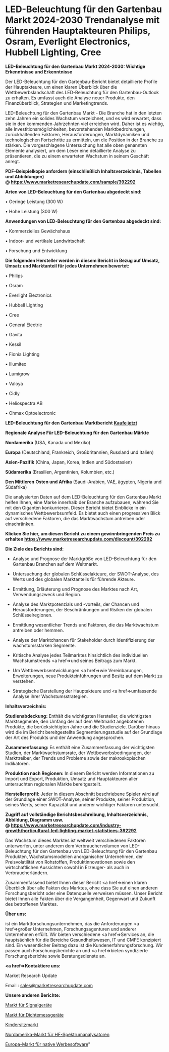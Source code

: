# LED-Beleuchtung für den Gartenbau Markt 2024-2030 Trendanalyse mit führenden Hauptakteuren Philips, Osram, Everlight Electronics, Hubbell Lighting, Cree

<strong>LED-Beleuchtung für den Gartenbau Markt 2024-2030: Wichtige Erkenntnisse und Erkenntnisse</strong>

Der LED-Beleuchtung für den Gartenbau-Bericht bietet detaillierte Profile der Hauptakteure, um einen klaren Überblick über die Wettbewerbslandschaft des LED-Beleuchtung für den Gartenbau-Outlook zu erhalten. Es umfasst auch die Analyse neuer Produkte, den Finanzüberblick, Strategien und Marketingtrends.

LED-Beleuchtung für den Gartenbau Markt - Die Branche hat in den letzten zehn Jahren ein solides Wachstum verzeichnet, und es wird erwartet, dass sie in den kommenden Jahrzehnten viel erreichen wird. Daher ist es wichtig, alle Investitionsmöglichkeiten, bevorstehenden Marktbedrohungen, zurückhaltenden Faktoren, Herausforderungen, Marktdynamiken und technologischen Fortschritte zu ermitteln, um die Position in der Branche zu stärken. Die vorgeschlagene Untersuchung hat alle oben genannten Elemente analysiert, um dem Leser eine detaillierte Analyse zu präsentieren, die zu einem erwarteten Wachstum in seinem Geschäft anregt.

<strong><b>PDF-Beispielkopie anfordern (einschließlich Inhaltsverzeichnis, Tabellen und Abbildungen) @ </b></strong><strong><a href=https://www.marketresearchupdate.com/sample/392292><strong>https://www.marketresearchupdate.com/sample/392292</u></a></strong></strong>

<strong>Arten von LED-Beleuchtung für den Gartenbau abgedeckt sind:</strong>

• Geringe Leistung (300 W)

• Hohe Leistung (300 W)

<strong>Anwendungen von LED-Beleuchtung für den Gartenbau abgedeckt sind:</strong>

• Kommerzielles Gewächshaus

• Indoor- und vertikale Landwirtschaft

• Forschung und Entwicklung

<strong>Die folgenden Hersteller werden in diesem Bericht in Bezug auf Umsatz, Umsatz und Marktanteil für jedes Unternehmen bewertet:</strong>

• Philips

• Osram

• Everlight Electronics

• Hubbell Lighting

• Cree

• General Electric

• Gavita

• Kessil

• Fionia Lighting

• Illumitex

• Lumigrow

• Valoya

• Cidly

• Heliospectra AB

• Ohmax Optoelectronic

<strong>LED-Beleuchtung für den Gartenbau Marktbericht <a href=https://www.marketresearchupdate.com/buynow/392292>Kaufe jetzt</a></strong>

<strong>Regionale Analyse Für LED-Beleuchtung für den Gartenbau Märkte</strong>

<strong>Nordamerika</strong> (USA, Kanada und Mexiko)

<strong>Europa</strong> (Deutschland, Frankreich, Großbritannien, Russland und Italien)

<strong>Asien-Pazifik</strong> (China, Japan, Korea, Indien und Südostasien)

<strong>Südamerika</strong> (Brasilien, Argentinien, Kolumbien, etc.)

<strong>Den Mittleren</strong> <strong>Osten und Afrika</strong> (Saudi-Arabien, VAE, ägypten, Nigeria und Südafrika)

Die analysierten Daten auf dem LED-Beleuchtung für den Gartenbau Markt helfen Ihnen, eine Marke innerhalb der Branche aufzubauen, während Sie mit den Giganten konkurrieren. Dieser Bericht bietet Einblicke in ein dynamisches Wettbewerbsumfeld. Es bietet auch einen progressiven Blick auf verschiedene Faktoren, die das Marktwachstum antreiben oder einschränken.

<strong>Klicken Sie hier, um diesen Bericht zu einem gewinnbringenden Preis zu erhalten
</strong><strong><a href=https://www.marketresearchupdate.com/discount/392292>https://www.marketresearchupdate.com/discount/392292</b></u></strong></a>

<strong>Die Ziele des Berichts sind:</strong>

- Analyse und Prognose der Marktgröße von LED-Beleuchtung für den Gartenbau Branchen auf dem Weltmarkt.

- Untersuchung der globalen Schlüsselakteure, der SWOT-Analyse, des Werts und des globalen Marktanteils für führende Akteure.

- Ermittlung, Erläuterung und Prognose des Marktes nach Art, Verwendungszweck und Region.

- Analyse des Marktpotenzials und -vorteils, der Chancen und Herausforderungen, der Beschränkungen und Risiken der globalen Schlüsselregionen.

- Ermittlung wesentlicher Trends und Faktoren, die das Marktwachstum antreiben oder hemmen.

- Analyse der Marktchancen für Stakeholder durch Identifizierung der wachstumsstarken Segmente.

- Kritische Analyse jedes Teilmarktes hinsichtlich des individuellen Wachstumstrends <a href=>und</a> seines Beitrags zum Markt.

- Um Wettbewerbsentwicklungen <a href=>wie</a> Vereinbarungen, Erweiterungen, neue Produkteinführungen und Besitz auf dem Markt zu verstehen.

- Strategische Darstellung der Hauptakteure und <a href=>umfas</a>sende Analyse ihrer Wachstumsstrategien.

<strong>Inhaltsverzeichnis:</strong>

<strong>Studienabdeckung:</strong> Enthält die wichtigsten Hersteller, die wichtigsten Marktsegmente, den Umfang der auf dem Weltmarkt angebotenen Produkte, die berücksichtigten Jahre und die Studienziele. Darüber hinaus wird die im Bericht bereitgestellte Segmentierungsstudie auf der Grundlage der Art des Produkts und der Anwendung angesprochen.

<strong>Zusammenfassung:</strong> Es enthält eine Zusammenfassung der wichtigsten Studien, der Marktwachstumsrate, der Wettbewerbsbedingungen, der Markttreiber, der Trends und Probleme sowie der makroskopischen Indikatoren.

<strong>Produktion nach Regionen:</strong> In diesem Bericht werden Informationen zu Import und Export, Produktion, Umsatz und Hauptakteuren aller untersuchten regionalen Märkte bereitgestellt.

<strong>Herstellerprofil:</strong> Jeder in diesem Abschnitt beschriebene Spieler wird auf der Grundlage einer SWOT-Analyse, seiner Produkte, seiner Produktion, seines Werts, seiner Kapazität und anderer wichtiger Faktoren untersucht.

<strong><b>Zugriff auf vollständige Berichtsbeschreibung, Inhaltsverzeichnis, Abbildung, Diagramm usw. @ </b></strong><strong><a href=https://www.marketresearchupdate.com/industry-growth/horticultural-led-lighting-market-statistices-392292>https://www.marketresearchupdate.com/industry-growth/horticultural-led-lighting-market-statistices-392292</a></strong>

Das Wachstum dieses Marktes ist weltweit verschiedenen Faktoren unterworfen, unter anderem dem Verbrauchervolumen von LED-Beleuchtung für den Gartenbau von LED-Beleuchtung für den Gartenbau Produkten, Wachstumsmodellen anorganischer Unternehmen, der Preisvolatilität von Rohstoffen, Produktinnovationen sowie den wirtschaftlichen Aussichten sowohl in Erzeuger- als auch in Verbraucherländern.

Zusammenfassend bietet Ihnen dieser Bericht <a href=>einen</a> klaren Überblick über alle Fakten des Marktes, ohne dass Sie auf einen anderen Forschungsbericht oder eine Datenquelle verweisen müssen. Unser Bericht bietet Ihnen alle Fakten über die Vergangenheit, Gegenwart und Zukunft des betroffenen Marktes.

<strong>Über uns:</strong>

 ist ein Marktforschungsunternehmen, das die Anforderungen <a href=>großer</a> Unternehmen, Forschungsagenturen und anderer Unternehmen erfüllt. Wir bieten verschiedene <a href=>Services</a> an, die hauptsächlich für die Bereiche Gesundheitswesen, IT und CMFE konzipiert sind. Ein wesentlicher Beitrag dazu ist die Kundenerfahrungsforschung. Wir passen auch Forschungsberichte an und <a href=>bieten</a> syndizierte Forschungsberichte sowie Beratungsdienste an.

<strong><a href=>Kontaktiere uns:</a></strong>

Market Research Update

Email : sales@marketresearchupdate.com

<strong>Unsere anderen Berichte:</strong>

<a href=https://www.linkedin.com/pulse/signalling-devices-market-demand-future-scope>Markt für Signalgeräte</a>

<a href=https://www.linkedin.com/pulse/density-meters-market-research-report-reveals>Markt für Dichtemessgeräte</a>

<a href=https://www.linkedin.com/pulse/child-seat-market-report-2023-top-company>Kindersitzmarkt</a>

<a href=https://www.linkedin.com/pulse/north-america-rf-spectrum-analyzer-market-2023-pointing>Nordamerika-Markt für HF-Spektrumanalysatoren</a>

<a href=https://www.linkedin.com/pulse/europe-native-advertising-software-market-2023-2030-2a6pf/>Europa-Markt für native Werbesoftware</a>"
